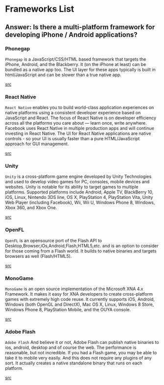 # Frameworks List

## Answer: Is there a multi-platform framework for developing iPhone / Android applications?

### Phonegap

`Phonegap` is a JavaScript/CSS/HTML based framework that targets the iPhone, Android, and the Blackberry. It (on the iPhone at least) can be bundled as a native app too. The UI layer for these apps typically is built in html/JavaScript and can be slower than a true native app.

[src](http://phonegap.com)

### React Native

`React Native` enables you to build world-class application experiences on native platforms using a consistent developer experience based on JavaScript and React. The focus of React Native is on developer efficiency across all the platforms you care about — learn once, write anywhere. Facebook uses React Native in multiple production apps and will continue investing in React Native. The UI for React Native applications are native controls - so your UI is usually faster than a pure HTML/JavaScript approach for GUI management.

[src](https://facebook.github.io/react-native/)

### Unity

`Unity` is a cross-platform game engine developed by Unity Technologies and used to develop video games for PC, consoles, mobile devices and websites. Unity is notable for its ability to target games to multiple platforms. Supported platforms include Android, Apple TV, BlackBerry 10, iOS, Linux, Nintendo 3DS line, OS X, PlayStation 4, PlayStation Vita, Unity Web Player (including Facebook), Wii, Wii U, Windows Phone 8, Windows, Xbox 360, and Xbox One.

[src](https://unity3d.com)

### OpenFL

`OpenFL` is an opensource port of the Flash API to Desktop,Browser,iOs,Android,Flash,HTML5,etc. and is an option to consider for those coming from a Flash world. It builds to native binaries and targets browsers as well (Flash/HTML5).

[src](http://www.openfl.org)

### MonoGame

`MonoGame` is an open source implementation of the Microsoft XNA 4.x Framework. It makes it easy for XNA developers to create cross-platform games with extremely high code reuse. It currently supports iOS, Android, Windows (both OpenGL and DirectX), Mac OS X, Linux, Windows 8 Store, Windows Phone 8, PlayStation Mobile, and the OUYA console.

[src](http://www.monogame.net)

### Adobe Flash

`Adobe Flash` And believe it or not, Adobe Flash can publish native binaries to ios, android, desktop and of course the web. The performance is reasonable, but not incredible. If you had a Flash game, you may be able to take it to mobile very easily. And this does not require any plugins of any sort. It actually creates a native standalone binary that runs on each platform.

[src](http://www.adobe.com/inspire/2012/12/ios-apps-flash-cs6.html)
